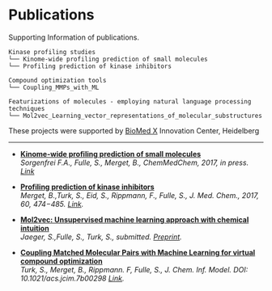 # Publications
Supporting Information of publications.  

```
Kinase profiling studies  
└── Kinome-wide profiling prediction of small molecules
└── Profiling prediction of kinase inhibitors

Compound optimization tools
└── Coupling_MMPs_with_ML

Featurizations of molecules - employing natural language processing techniques
└── Mol2vec_Learning_vector_representations_of_molecular_substructures
```
These projects were supported by [BioMed X](http://bio.mx/) Innovation Center, Heidelberg

---
  * [**Kinome-wide profiling prediction of small molecules**](Kinome_wide_profiling_prediction_of_small_molecules/)  
*Sorgenfrei F.A., Fulle, S., Merget, B., ChemMedChem, 2017, in press. [Link](http://onlinelibrary.wiley.com/doi/10.1002/cmdc.201700180/abstract)*

  * [**Profiling prediction of kinase inhibitors**](Profiling_prediction_of_kinase_inhibitors/)  
*Merget, B.,Turk, S., Eid, S., Rippmann, F., Fulle, S., J. Med. Chem., 2017, 60, 474−485. [Link](http://pubs.acs.org/doi/10.1021/acs.jmedchem.6b01611).*  

 * [**Mol2vec: Unsupervised machine learning approach with chemical intuition**](Mol2vec_Learning_vector_representations_of_molecular_substructures/)  
*Jaeger, S.,Fulle, S., Turk, S., submitted. [Preprint](https://chemrxiv.org/articles/Mol2vec_Unsupervised_Machine_Learning_Approach_with_Chemical_Intuition/5513581).*  

 * [**Coupling Matched Molecular Pairs with Machine Learning for virtual compound optimization**](Coupling_MMPs_with_ML/)  
*Turk, S., Merget, B., Rippmann. F, Fulle, S., J. Chem. Inf. Model. DOI: 10.1021/acs.jcim.7b00298 [Link](http://pubs.acs.org/doi/abs/10.1021/acs.jcim.7b00298).*

